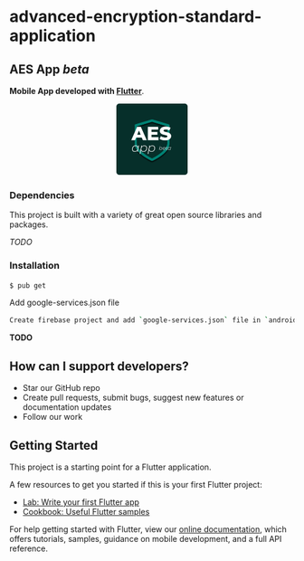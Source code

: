 # advanced-encryption-standard-application

## AES App *beta*

**Mobile App developed with [Flutter](https://flutter.dev/)**.
<div align="center">
  <img src="/assets/brands/aesApp.png" width=25% height=25%/>
</div>



### Dependencies

This project is built with a variety of great open source libraries and packages.

*TODO*

### Installation
```sh
$ pub get
```
Add google-services.json file
```sh
Create firebase project and add `google-services.json` file in `android/app` folder.
```
**TODO**

## How can I support developers?
- Star our GitHub repo
- Create pull requests, submit bugs, suggest new features or documentation updates
- Follow our work

## Getting Started

This project is a starting point for a Flutter application.

A few resources to get you started if this is your first Flutter project:

- [Lab: Write your first Flutter app](https://flutter.io/docs/get-started/codelab)
- [Cookbook: Useful Flutter samples](https://flutter.io/docs/cookbook)

For help getting started with Flutter, view our
[online documentation](https://flutter.io/docs), which offers tutorials,
samples, guidance on mobile development, and a full API reference.